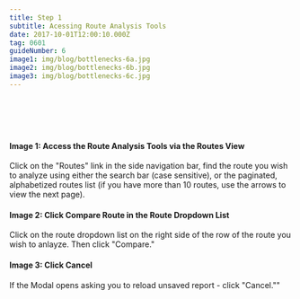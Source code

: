 ```yaml
---
title: Step 1
subtitle: Acessing Route Analysis Tools
date: 2017-10-01T12:00:10.000Z
tag: 0601
guideNumber: 6
image1: img/blog/bottlenecks-6a.jpg
image2: img/blog/bottlenecks-6b.jpg
image3: img/blog/bottlenecks-6c.jpg
---
```


# &nbsp; 
#### Image 1: Access the Route Analysis Tools via the Routes View
Click on the "Routes" link in the side navigation bar, find the route you wish to analyze using either the search bar (case sensitive), or the paginated, alphabetized routes list (if you have more than 10 routes, use the arrows to view the next page).

#### Image 2: Click Compare Route in the Route Dropdown List
Click on the route dropdown list on the right side of the row of the route you wish to anlayze. Then click "Compare."

#### Image 3: Click Cancel
If the Modal opens asking you to reload unsaved report - click "Cancel.""